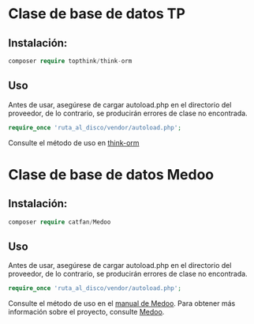 # Clase de base de datos TP
## Instalación:
```PHP
composer require topthink/think-orm
```
## Uso
Antes de usar, asegúrese de cargar autoload.php en el directorio del proveedor, de lo contrario, se producirán errores de clase no encontrada.
```PHP
require_once 'ruta_al_disco/vendor/autoload.php';
```

Consulte el método de uso en [think-orm](https://github.com/top-think/think-orm)

# Clase de base de datos Medoo

## Instalación:
```PHP
composer require catfan/Medoo
```

## Uso
Antes de usar, asegúrese de cargar autoload.php en el directorio del proveedor, de lo contrario, se producirán errores de clase no encontrada.
```PHP
require_once 'ruta_al_disco/vendor/autoload.php';
```

Consulte el método de uso en el [manual de Medoo](https://medoo.in/doc).
Para obtener más información sobre el proyecto, consulte [Medoo](https://github.com/catfan/Medoo).
